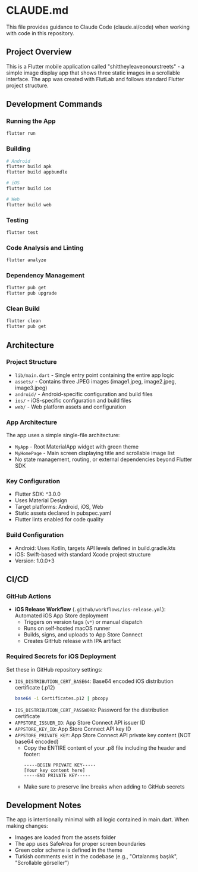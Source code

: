 # CLAUDE.md

This file provides guidance to Claude Code (claude.ai/code) when working with code in this repository.

## Project Overview

This is a Flutter mobile application called "shittheyleaveonourstreets" - a simple image display app that shows three static images in a scrollable interface. The app was created with FlutLab and follows standard Flutter project structure.

## Development Commands

### Running the App
```bash
flutter run
```

### Building
```bash
# Android
flutter build apk
flutter build appbundle

# iOS
flutter build ios

# Web
flutter build web
```

### Testing
```bash
flutter test
```

### Code Analysis and Linting
```bash
flutter analyze
```

### Dependency Management
```bash
flutter pub get
flutter pub upgrade
```

### Clean Build
```bash
flutter clean
flutter pub get
```

## Architecture

### Project Structure
- `lib/main.dart` - Single entry point containing the entire app logic
- `assets/` - Contains three JPEG images (image1.jpeg, image2.jpeg, image3.jpeg)
- `android/` - Android-specific configuration and build files
- `ios/` - iOS-specific configuration and build files
- `web/` - Web platform assets and configuration

### App Architecture
The app uses a simple single-file architecture:
- `MyApp` - Root MaterialApp widget with green theme
- `MyHomePage` - Main screen displaying title and scrollable image list
- No state management, routing, or external dependencies beyond Flutter SDK

### Key Configuration
- Flutter SDK: ^3.0.0
- Uses Material Design
- Target platforms: Android, iOS, Web
- Static assets declared in pubspec.yaml
- Flutter lints enabled for code quality

### Build Configuration
- Android: Uses Kotlin, targets API levels defined in build.gradle.kts
- iOS: Swift-based with standard Xcode project structure
- Version: 1.0.0+3

## CI/CD

### GitHub Actions
- **iOS Release Workflow** (`.github/workflows/ios-release.yml`): Automated iOS App Store deployment
  - Triggers on version tags (`v*`) or manual dispatch
  - Runs on self-hosted macOS runner
  - Builds, signs, and uploads to App Store Connect
  - Creates GitHub release with IPA artifact

### Required Secrets for iOS Deployment
Set these in GitHub repository settings:
- `IOS_DISTRIBUTION_CERT_BASE64`: Base64 encoded iOS distribution certificate (.p12)
  ```bash
  base64 -i Certificates.p12 | pbcopy
  ```
- `IOS_DISTRIBUTION_CERT_PASSWORD`: Password for the distribution certificate
- `APPSTORE_ISSUER_ID`: App Store Connect API issuer ID
- `APPSTORE_KEY_ID`: App Store Connect API key ID  
- `APPSTORE_PRIVATE_KEY`: App Store Connect API private key content (NOT base64 encoded)
  - Copy the ENTIRE content of your .p8 file including the header and footer:
    ```
    -----BEGIN PRIVATE KEY-----
    [Your key content here]
    -----END PRIVATE KEY-----
    ```
  - Make sure to preserve line breaks when adding to GitHub secrets

## Development Notes

The app is intentionally minimal with all logic contained in main.dart. When making changes:
- Images are loaded from the assets folder
- The app uses SafeArea for proper screen boundaries
- Green color scheme is defined in the theme
- Turkish comments exist in the codebase (e.g., "Ortalanmış başlık", "Scrollable görseller")